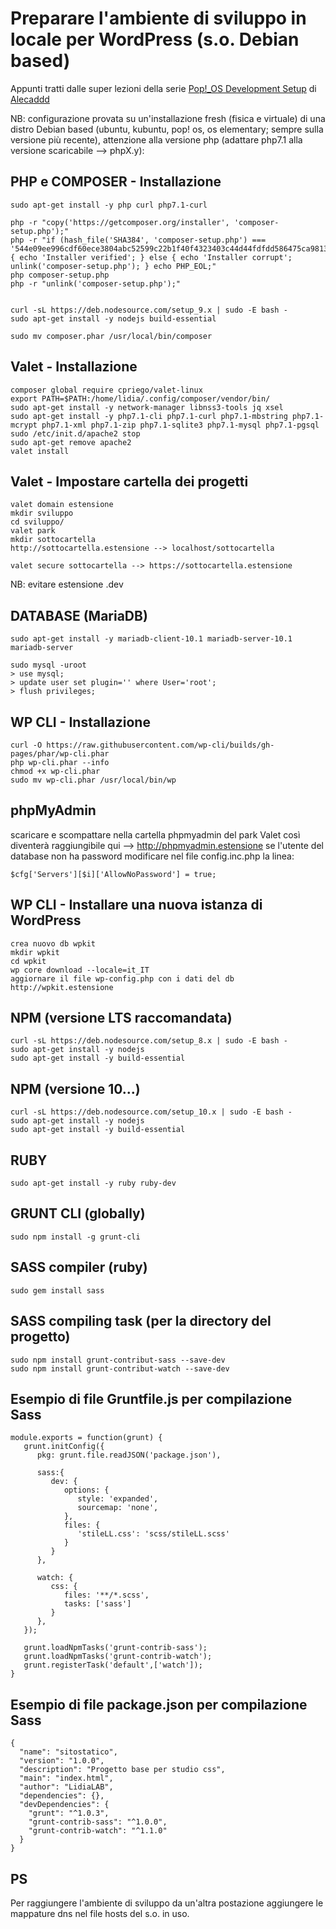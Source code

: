 # Preparare l'ambiente di sviluppo in locale per WordPress (s.o. Debian based)

Appunti tratti dalle super lezioni della serie [Pop!_OS Development Setup](https://www.youtube.com/watch?v=zu42YzJ8_OM&list=PLriKzYyLb28l4vbFOrb0wIr11Iguj4Ur1 "Pop!_OS Development Setup") di [Alecaddd](https://github.com/Alecaddd)

NB: configurazione provata su un'installazione fresh (fisica e virtuale) di una distro Debian based (ubuntu, kubuntu, pop! os, os elementary; sempre sulla versione più recente), attenzione alla versione php (adattare php7.1 alla versione scaricabile --> phpX.y):

## PHP e COMPOSER - Installazione
```
sudo apt-get install -y php curl php7.1-curl

php -r "copy('https://getcomposer.org/installer', 'composer-setup.php');"
php -r "if (hash_file('SHA384', 'composer-setup.php') === '544e09ee996cdf60ece3804abc52599c22b1f40f4323403c44d44fdfdd586475ca9813a858088ffbc1f233e9b180f061') { echo 'Installer verified'; } else { echo 'Installer corrupt'; unlink('composer-setup.php'); } echo PHP_EOL;"
php composer-setup.php
php -r "unlink('composer-setup.php');"


curl -sL https://deb.nodesource.com/setup_9.x | sudo -E bash -
sudo apt-get install -y nodejs build-essential

sudo mv composer.phar /usr/local/bin/composer
```
## Valet - Installazione
```
composer global require cpriego/valet-linux
export PATH=$PATH:/home/lidia/.config/composer/vendor/bin/
sudo apt-get install -y network-manager libnss3-tools jq xsel
sudo apt-get install -y php7.1-cli php7.1-curl php7.1-mbstring php7.1-mcrypt php7.1-xml php7.1-zip php7.1-sqlite3 php7.1-mysql php7.1-pgsql
sudo /etc/init.d/apache2 stop
sudo apt-get remove apache2
valet install
```
## Valet - Impostare cartella dei progetti
```
valet domain estensione
mkdir sviluppo
cd sviluppo/
valet park
mkdir sottocartella
http://sottocartella.estensione --> localhost/sottocartella

valet secure sottocartella --> https://sottocartella.estensione
```
NB: evitare estensione .dev

## DATABASE (MariaDB)
```
sudo apt-get install -y mariadb-client-10.1 mariadb-server-10.1 mariadb-server
 
sudo mysql -uroot
> use mysql;
> update user set plugin='' where User='root';
> flush privileges;
```
## WP CLI - Installazione
```
curl -O https://raw.githubusercontent.com/wp-cli/builds/gh-pages/phar/wp-cli.phar
php wp-cli.phar --info
chmod +x wp-cli.phar
sudo mv wp-cli.phar /usr/local/bin/wp

```
## phpMyAdmin
scaricare e scompattare nella cartella phpmyadmin del park Valet così diventerà raggiungibile qui --> http://phpmyadmin.estensione
se l'utente del database non ha password modificare nel file config.inc.php la linea:
```
$cfg['Servers'][$i]['AllowNoPassword'] = true;
```
## WP CLI - Installare una nuova istanza di WordPress
```
crea nuovo db wpkit
mkdir wpkit
cd wpkit
wp core download --locale=it_IT
aggiornare il file wp-config.php con i dati del db
http://wpkit.estensione
```
## NPM (versione LTS raccomandata)
```
curl -sL https://deb.nodesource.com/setup_8.x | sudo -E bash -
sudo apt-get install -y nodejs
sudo apt-get install -y build-essential
```
## NPM (versione 10...)
```
curl -sL https://deb.nodesource.com/setup_10.x | sudo -E bash -
sudo apt-get install -y nodejs
sudo apt-get install -y build-essential
```
## RUBY
```
sudo apt-get install -y ruby ruby-dev
```
## GRUNT CLI (globally)
```
sudo npm install -g grunt-cli
```
## SASS compiler (ruby)
```
sudo gem install sass
```
## SASS compiling task (per la directory del progetto)
```
sudo npm install grunt-contribut-sass --save-dev
sudo npm install grunt-contribut-watch --save-dev
```
## Esempio di file Gruntfile.js per compilazione Sass 
```
module.exports = function(grunt) {
   grunt.initConfig({
      pkg: grunt.file.readJSON('package.json'),

      sass:{
         dev: {
            options: {
               style: 'expanded',
               sourcemap: 'none',
            },
            files: {
               'stileLL.css': 'scss/stileLL.scss'
            }
         }
      },

      watch: {
         css: {
            files: '**/*.scss',
            tasks: ['sass']
         }
      },
   });

   grunt.loadNpmTasks('grunt-contrib-sass');
   grunt.loadNpmTasks('grunt-contrib-watch');
   grunt.registerTask('default',['watch']);
}
```
## Esempio di file package.json per compilazione Sass 
```
{
  "name": "sitostatico",
  "version": "1.0.0",
  "description": "Progetto base per studio css",
  "main": "index.html",
  "author": "LidiaLAB",
  "dependencies": {},
  "devDependencies": {
    "grunt": "^1.0.3",
    "grunt-contrib-sass": "^1.0.0",
    "grunt-contrib-watch": "^1.1.0"
  }
}
```
## PS
Per raggiungere l'ambiente di sviluppo da un'altra postazione aggiungere le mappature dns nel file hosts del s.o. in uso.
